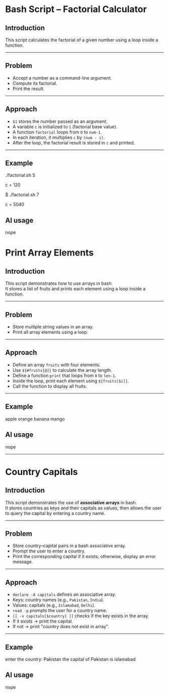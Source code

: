# Bash Script – Factorial Calculator

## Introduction
This script calculates the factorial of a given number using a loop inside a function.  

---

## Problem
- Accept a number as a command-line argument.  
- Compute its factorial.  
- Print the result.  

---

## Approach
- `$1` stores the number passed as an argument.  
- A variable `c` is initialized to `1` (factorial base value).  
- A function `factorial` loops from `0` to `num-1`.  
- In each iteration, it multiplies `c` by `(num - i)`.  
- After the loop, the factorial result is stored in `c` and printed.  

---
## Example
./factorial.sh 5

c = 120

$ ./factorial.sh 7

c = 5040


## AI usage 
nope



#  Print Array Elements

## Introduction
This script demonstrates how to use arrays in bash.  
It stores a list of fruits and prints each element using a loop inside a function.  

---

## Problem
- Store multiple string values in an array.  
- Print all array elements using a loop.  

---

## Approach
- Define an array `fruits` with four elements.  
- Use `${#fruits[@]}` to calculate the array length.  
- Define a function `print` that loops from `0` to `len-1`.  
- Inside the loop, print each element using `${fruits[$i]}`.  
- Call the function to display all fruits.  

---
## Example

apple
orange
banana
mango

## AI usage
nope

---

#  Country Capitals 

## Introduction
This script demonstrates the use of **associative arrays** in bash.  
It stores countries as keys and their capitals as values, then allows the user to query the capital by entering a country name.  

---

## Problem
- Store country–capital pairs in a bash associative array.  
- Prompt the user to enter a country.  
- Print the corresponding capital if it exists; otherwise, display an error message.  

---

## Approach
- `declare -A capitals` defines an associative array.  
- Keys: country names (e.g., `Pakistan`, `India`).  
- Values: capitals (e.g., `Islamabad`, `Delhi`).  
- `read -p` prompts the user for a country name.  
- `[[ -v capitals[$country] ]]` checks if the key exists in the array.  
- If it exists → print the capital.  
- If not → print "country does not exist in array".  

---
## Example
enter the country: Pakistan
the capital of Pakistan is islamabad
 
## AI usage
nope
